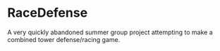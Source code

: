 # RaceDefense

A very quickly abandoned summer group project attempting to make a combined tower defense/racing game.
